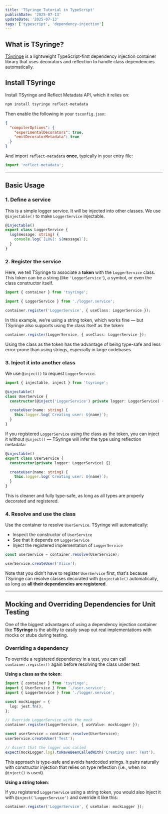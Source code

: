 ```yaml
---
title: 'TSyringe Tutorial in TypeScript'
publishDate: '2025-07-13'
updateDate: '2025-07-13'
tags: ['typescript', 'dependency-injection']
---
```


## What is TSyringe?

[TSyringe](https://github.com/microsoft/tsyringe) is a lightweight TypeScript-first dependency injection container library that uses decorators and reflection to handle class dependencies automatically.

## Install TSyringe

Install TSyringe and Reflect Metadata API, which it relies on:

```bash
npm install tsyringe reflect-metadata
```

Then enable the following in your `tsconfig.json`:

```json
{
  "compilerOptions": {
    "experimentalDecorators": true,
    "emitDecoratorMetadata": true
  }
}
```

And import `reflect-metadata` **once**, typically in your entry file:

```typescript
import 'reflect-metadata';
```

---

## Basic Usage

### 1. Define a service

This is a simple logger service. It will be injected into other classes. We use `@injectable()` to make `LoggerService` injectable.

```typescript
@injectable()
export class LoggerService {
  log(message: string) {
    console.log(`[LOG]: ${message}`);
  }
}
```

### 2. Register the service

Here, we tell TSyringe to associate a **token** with the `LoggerService` class. This token can be a string (like `'LoggerService'`), a symbol, or even the class constructor itself.

```typescript
import { container } from 'tsyringe';

import { LoggerService } from './logger.service';

container.register('LoggerService', { useClass: LoggerService });
```

In this example, we're using a string token, which works fine — but TSyringe also supports using the class itself as the token:

```typescript
container.register(LoggerService, { useClass: LoggerService });
```

Using the class as the token has the advantage of being type-safe and less error-prone than using strings, especially in large codebases.

### 3. Inject it into another class

We use `@inject()` to request `LoggerService`.

```typescript
import { injectable, inject } from 'tsyringe';

@injectable()
class UserService {
  constructor(@inject('LoggerService') private logger: LoggerService) {}

  createUser(name: string) {
    this.logger.log(`Creating user: ${name}`);
  }
}
```

If you registered `LoggerService` using the class as the token, you can inject it without `@inject()` — TSyringe will infer the type using reflection metadata:

```typescript
@injectable()
export class UserService {
  constructor(private logger: LoggerService) {}

  createUser(name: string) {
    this.logger.log(`Creating user: ${name}`);
  }
}
```

This is cleaner and fully type-safe, as long as all types are properly decorated and registered.

### 4. Resolve and use the class

Use the container to resolve `UserService`. TSyringe will automatically:

- Inspect the constructor of `UserService`
- See that it depends on `LoggerService`
- Inject the registered implementation of `LoggerService`

```typescript
const userService = container.resolve(UserService);

userService.createUser('Alice');
```

Note that you didn't have to register `UserService` first, that's because TSyringe can resolve classes decorated with `@injectable()` automatically, as long as **all their dependencies are registered**.

---

## Mocking and Overriding Dependencies for Unit Testing

One of the biggest advantages of using a dependency injection container like **TSyringe** is the ability to easily swap out real implementations with mocks or stubs during testing.

### Overriding a dependency

To override a registered dependency in a test, you can call `container.register()` again before resolving the class under test:

**Using a class as the token**:

```typescript
import { container } from 'tsyringe';
import { UserService } from './user.service';
import { LoggerService } from './logger.service';

const mockLogger = {
  log: jest.fn(),
};

// Override LoggerService with the mock
container.register(LoggerService, { useValue: mockLogger });

const userService = container.resolve(UserService);
userService.createUser('Test');

// Assert that the logger was called
expect(mockLogger.log).toHaveBeenCalledWith('Creating user: Test');
```

This approach is type-safe and avoids hardcoded strings. It pairs naturally with constructor injection that relies on type reflection (i.e., when no `@inject()` is used).

**Using a string token**:

If you registered `LoggerService` using a string token, you would also inject it with `@inject('LoggerService')` and override it like this:

```typescript
container.register('LoggerService', { useValue: mockLogger });
```
